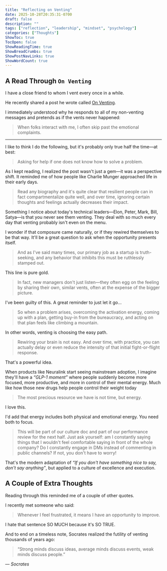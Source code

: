 ```yaml
---
title: "Reflecting on Venting"
date: 2025-10-28T20:35:31-0700
draft: false
description: ""
tags: ["reflection", "leadership", "mindset", "psychology"]
categories: ["Thoughts"]
ShowToc: true
TocOpen: false
ShowReadingTime: true
ShowBreadCrumbs: true
ShowPostNavLinks: true
ShowWordCount: true
---
```


## A Read Through `On Venting`

I have a close friend to whom I vent every once in a while.

He recently shared a post he wrote called [On Venting](https://chanderramesh.com/writing/on-venting/).

I immediately understood why he responds to all of my non-venting messages and pretends as if the vents never happened:

> When folks interact with me, I often skip past the emotional complaints.

---

I like to think I do the following, but it's probably only true half the time—at best:

> Asking for help if one does not know how to solve a problem.

As I kept reading, I realized the post wasn't just a gem—it was a perspective shift. It reminded me of how people like Charlie Munger approached life in their early days.

> Read any biography and it's quite clear that resilient people can in fact compartmentalize quite well, and over time, ignoring certain thoughts and feelings actually decreases their impact.

Something I notice about today's technical leaders—Elon, Peter, Mark, Bill, Satya—is that you never see them venting.
They deal with so much every day that venting probably isn't even on the menu.

I wonder if that composure came naturally, or if they rewired themselves to be that way. It'll be a great question to ask when the opportunity presents itself.

> And as I've said many times, our primary job as a startup is truth-seeking, and any behavior that inhibits this must be ruthlessly stamped out.

This line is pure gold.

> In fact, new managers don't just listen—they often egg on the feeling by sharing their own, similar vents, often at the expense of the bigger picture.

I've been guilty of this. A great reminder to just let it go...

> So when a problem arises, overcoming the activation energy, coming up with a plan, getting buy-in from the bureaucracy, and acting on that plan feels like climbing a mountain.

In other words, venting is choosing the easy path.

> Rewiring your brain is not easy. And over time, with practice, you can actually delay or even reduce the intensity of that initial fight-or-flight response.

That's a powerful idea.

When products like Neuralink start seeing mainstream adoption, I imagine they'll have a _“GLP-1 moment”_ where people suddenly become more focused, more productive, and more in control of their mental energy. Much like how those new drugs help people control their weight today

> The most precious resource we have is not time, but energy.

I love this.

I'd add that energy includes both physical and emotional energy. You need both to focus.

> This will be part of our culture doc and part of our performance review for the next half. Just ask yourself: am I constantly saying things that I wouldn't feel comfortable saying in front of the whole company? Do I constantly engage in DMs instead of commenting in public channels? If not, you don't have to worry!

That's the modern adaptation of _“If you don't have something nice to say, don't say anything”_, but applied to a culture of excellence and execution.

## A Couple of Extra Thoughts

Reading through this reminded me of a couple of other quotes.

I recently met someone who said:

> Whenever I feel frustrated, it means I have an opportunity to improve.

I hate that sentence SO MUCH because it's SO TRUE.

And to end on a timeless note, Socrates realized the futility of venting thousands of years ago:

> “Strong minds discuss ideas, average minds discuss events, weak minds discuss people.”

― _Socrates_
